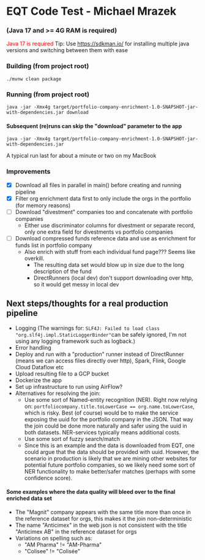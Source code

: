 # EQT Code Test - Michael Mrazek

### (Java 17 and >= 4G RAM is required)
<span style="color:red">Java 17 is required</span> Tip: Use https://sdkman.io/ for installing multiple java versions and switching between them with ease


### Building (from project root)
```
./mvnw clean package
```

### Running (from project root)
```
java -jar -Xmx4g target/portfolio-company-enrichment-1.0-SNAPSHOT-jar-with-dependencies.jar download
```
#### Subsequent (re)runs can skip the "download" parameter to the app
```
java -jar -Xmx4g target/portfolio-company-enrichment-1.0-SNAPSHOT-jar-with-dependencies.jar
```
A typical run last for about a minute or two on my MacBook

### Improvements
- [X] Download all files in parallel in main() before creating and running pipeline
- [X] Filter org enrichment data first to only include the orgs in the portfolio (for memory reasons)
- [ ] Download "divestment" companies too and concatenate with portfolio companies
  - Either use discriminator columns for divestment or separate record, only one extra field for divestments vs portfolio companies
- [ ] Download compressed funds reference data and use as enrichment for funds list in portfolio company
  - Also enrich with stuff from each individual fund page??? Seems like overkill.
    - The resulting data set would blow up in size due to the long description of the fund
    - DirectRunners (local dev) don't support downloading over http, so it would get messy in local dev

## Next steps/thoughts for a real production pipeline
- Logging (The warnings for: `SLF4J: Failed to load class "org.slf4j.impl.StaticLoggerBinder"`can be safely ignored, I'm not using any logging framework such as logback.)
- Error handling
- Deploy and run with a "production" runner instead of DirectRunner (means we can access files directly over http), Spark, Flink, Google Cloud Dataflow etc 
- Upload resulting file to a GCP bucket
- Dockerize the app
- Set up infrastructure to run using AirFlow?
- Alternatives for resolving the join:
  - Use some sort of Named-entity recognition (NER). Right now relying on: `portfoliocompany.title.toLowerCase == org.name.toLowerCase`, which is risky. Best (of course) would be to make the service exposing the uuid for the portfolio company in the JSON. That way the join could be done more naturally and safer using the uuid in both datasets. NER-services typically means additional costs.
  - Use some sort of fuzzy search/match
  - Since this is an example and the data is downloaded from EQT, one could argue that the data should be provided with uuid. However, the scenario in production is likely that we are mining other websites for potential future portfolio companies, so we likely need some sort of NER functionality to make better/safer matches (perhaps with some confidence score).

#### Some examples where the data quality will bleed over to the final enriched data set
- The "Magnit" company appears with the same title more than once in the reference dataset for orgs, this makes it the join non-deterministic
- The name "Anticimex" in the web json is not consistent with the title "Anticimex AB" in the reference dataset for orgs
- Variations on spelling such as:
  - "AM Pharma" != "AM-Pharma"
  - "Colisee" != "Colisée"



